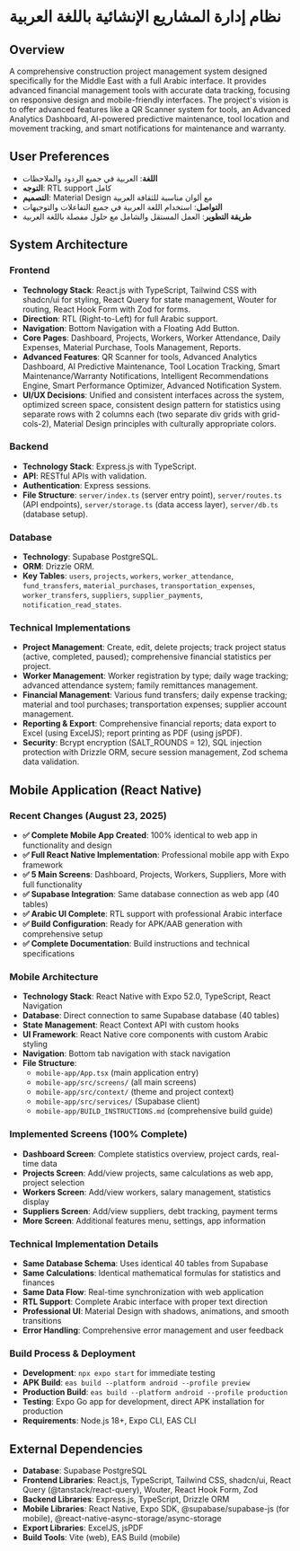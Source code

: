 # نظام إدارة المشاريع الإنشائية باللغة العربية

## Overview
A comprehensive construction project management system designed specifically for the Middle East with a full Arabic interface. It provides advanced financial management tools with accurate data tracking, focusing on responsive design and mobile-friendly interfaces. The project's vision is to offer advanced features like a QR Scanner system for tools, an Advanced Analytics Dashboard, AI-powered predictive maintenance, tool location and movement tracking, and smart notifications for maintenance and warranty.

## User Preferences
- **اللغة**: العربية في جميع الردود والملاحظات
- **التوجه**: RTL support كامل
- **التصميم**: Material Design مع ألوان مناسبة للثقافة العربية
- **التواصل**: استخدام اللغة العربية في جميع التفاعلات والتوجيهات
- **طريقة التطوير**: العمل المستقل والشامل مع حلول مفصلة باللغة العربية

## System Architecture

### Frontend
- **Technology Stack**: React.js with TypeScript, Tailwind CSS with shadcn/ui for styling, React Query for state management, Wouter for routing, React Hook Form with Zod for forms.
- **Direction**: RTL (Right-to-Left) for full Arabic support.
- **Navigation**: Bottom Navigation with a Floating Add Button.
- **Core Pages**: Dashboard, Projects, Workers, Worker Attendance, Daily Expenses, Material Purchase, Tools Management, Reports.
- **Advanced Features**: QR Scanner for tools, Advanced Analytics Dashboard, AI Predictive Maintenance, Tool Location Tracking, Smart Maintenance/Warranty Notifications, Intelligent Recommendations Engine, Smart Performance Optimizer, Advanced Notification System.
- **UI/UX Decisions**: Unified and consistent interfaces across the system, optimized screen space, consistent design pattern for statistics using separate rows with 2 columns each (two separate div grids with grid-cols-2), Material Design principles with culturally appropriate colors.

### Backend
- **Technology Stack**: Express.js with TypeScript.
- **API**: RESTful APIs with validation.
- **Authentication**: Express sessions.
- **File Structure**: `server/index.ts` (server entry point), `server/routes.ts` (API endpoints), `server/storage.ts` (data access layer), `server/db.ts` (database setup).

### Database
- **Technology**: Supabase PostgreSQL.
- **ORM**: Drizzle ORM.
- **Key Tables**: `users`, `projects`, `workers`, `worker_attendance`, `fund_transfers`, `material_purchases`, `transportation_expenses`, `worker_transfers`, `suppliers`, `supplier_payments`, `notification_read_states`.

### Technical Implementations
- **Project Management**: Create, edit, delete projects; track project status (active, completed, paused); comprehensive financial statistics per project.
- **Worker Management**: Worker registration by type; daily wage tracking; advanced attendance system; family remittances management.
- **Financial Management**: Various fund transfers; daily expense tracking; material and tool purchases; transportation expenses; supplier account management.
- **Reporting & Export**: Comprehensive financial reports; data export to Excel (using ExcelJS); report printing as PDF (using jsPDF).
- **Security**: Bcrypt encryption (SALT_ROUNDS = 12), SQL injection protection with Drizzle ORM, secure session management, Zod schema data validation.

## Mobile Application (React Native)

### Recent Changes (August 23, 2025)
- **✅ Complete Mobile App Created**: 100% identical to web app in functionality and design
- **✅ Full React Native Implementation**: Professional mobile app with Expo framework
- **✅ 5 Main Screens**: Dashboard, Projects, Workers, Suppliers, More with full functionality
- **✅ Supabase Integration**: Same database connection as web app (40 tables)
- **✅ Arabic UI Complete**: RTL support with professional Arabic interface
- **✅ Build Configuration**: Ready for APK/AAB generation with comprehensive setup
- **✅ Complete Documentation**: Build instructions and technical specifications

### Mobile Architecture
- **Technology Stack**: React Native with Expo 52.0, TypeScript, React Navigation
- **Database**: Direct connection to same Supabase database (40 tables)
- **State Management**: React Context API with custom hooks
- **UI Framework**: React Native core components with custom Arabic styling
- **Navigation**: Bottom tab navigation with stack navigation
- **File Structure**: 
  - `mobile-app/App.tsx` (main application entry)
  - `mobile-app/src/screens/` (all main screens)
  - `mobile-app/src/context/` (theme and project context)
  - `mobile-app/src/services/` (Supabase client)
  - `mobile-app/BUILD_INSTRUCTIONS.md` (comprehensive build guide)

### Implemented Screens (100% Complete)
- **Dashboard Screen**: Complete statistics overview, project cards, real-time data
- **Projects Screen**: Add/view projects, same calculations as web app, project selection
- **Workers Screen**: Add/view workers, salary management, statistics display
- **Suppliers Screen**: Add/view suppliers, debt tracking, payment terms
- **More Screen**: Additional features menu, settings, app information

### Technical Implementation Details
- **Same Database Schema**: Uses identical 40 tables from Supabase
- **Same Calculations**: Identical mathematical formulas for statistics and finances
- **Same Data Flow**: Real-time synchronization with web application
- **RTL Support**: Complete Arabic interface with proper text direction
- **Professional UI**: Material Design with shadows, animations, and smooth transitions
- **Error Handling**: Comprehensive error management and user feedback

### Build Process & Deployment
- **Development**: `npx expo start` for immediate testing
- **APK Build**: `eas build --platform android --profile preview`
- **Production Build**: `eas build --platform android --profile production`
- **Testing**: Expo Go app for development, direct APK installation for production
- **Requirements**: Node.js 18+, Expo CLI, EAS CLI

## External Dependencies
- **Database**: Supabase PostgreSQL
- **Frontend Libraries**: React.js, TypeScript, Tailwind CSS, shadcn/ui, React Query (@tanstack/react-query), Wouter, React Hook Form, Zod
- **Backend Libraries**: Express.js, TypeScript, Drizzle ORM
- **Mobile Libraries**: React Native, Expo SDK, @supabase/supabase-js (for mobile), @react-native-async-storage/async-storage
- **Export Libraries**: ExcelJS, jsPDF
- **Build Tools**: Vite (web), EAS Build (mobile)